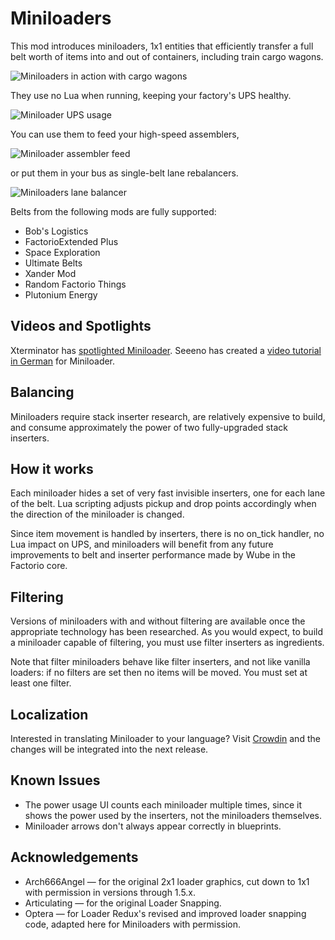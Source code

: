# Miniloaders

This mod introduces miniloaders, 1x1 entities that efficiently transfer a full
belt worth of items into and out of containers, including train cargo wagons.

![Miniloaders in action with cargo wagons](resources/wagon.png)

They use no Lua when running, keeping your factory's UPS healthy.

![Miniloader UPS usage](resources/ups_cost.png)

You can use them to feed your high-speed assemblers,

![Miniloader assembler feed](resources/assemblerdemo.png)

or put them in your bus as single-belt lane rebalancers.

![Miniloaders lane balancer](resources/rebalance.png)

Belts from the following mods are fully supported:
* Bob's Logistics
* FactorioExtended Plus
* Space Exploration
* Ultimate Belts
* Xander Mod
* Random Factorio Things
* Plutonium Energy

## Videos and Spotlights

Xterminator has [spotlighted Miniloader](https://youtu.be/6aGD3fh2P5A).
Seeeno has created a
[video tutorial in German](https://www.youtube.com/watch?v=f16zRTtZSQA) for Miniloader.

## Balancing

Miniloaders require stack inserter research, are relatively expensive to build,
and consume approximately the power of two fully-upgraded stack inserters.

## How it works

Each miniloader hides a set of very fast invisible inserters, one for each lane
of the belt.  Lua scripting adjusts pickup and drop points accordingly when the
direction of the miniloader is changed.

Since item movement is handled by inserters, there is no on_tick handler, no Lua
impact on UPS, and miniloaders will benefit from any future improvements to belt
and inserter performance made by Wube in the Factorio core.

## Filtering

Versions of miniloaders with and without filtering are available once the
appropriate technology has been researched.  As you would expect, to build a
miniloader capable of filtering, you must use filter inserters as ingredients.

Note that filter miniloaders behave like filter inserters, and not like vanilla
loaders: if no filters are set then no items will be moved. You must set at
least one filter.

## Localization

Interested in translating Miniloader to your language? Visit
[Crowdin](https://crowdin.com/project/factorio-mods-localization) and the changes
will be integrated into the next release.

## Known Issues

* The power usage UI counts each miniloader multiple times, since it shows the
  power used by the inserters, not the miniloaders themselves.
* Miniloader arrows don't always appear correctly in blueprints.

## Acknowledgements

* Arch666Angel &mdash; for the original 2x1 loader graphics, cut down to 1x1
  with permission in versions through 1.5.x.
* Articulating &mdash; for the original Loader Snapping.
* Optera &mdash; for Loader Redux's revised and improved loader snapping code, adapted
  here for Miniloaders with permission.
